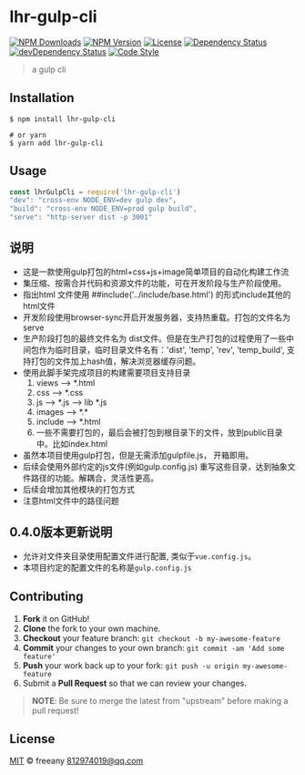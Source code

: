 # lhr-gulp-cli

[![NPM Downloads][downloads-image]][downloads-url]
[![NPM Version][version-image]][version-url]
[![License][license-image]][license-url]
[![Dependency Status][dependency-image]][dependency-url]
[![devDependency Status][devdependency-image]][devdependency-url]
[![Code Style][style-image]][style-url]

> a gulp cli

## Installation

```shell
$ npm install lhr-gulp-cli

# or yarn
$ yarn add lhr-gulp-cli
```

## Usage

<!-- TODO: Introduction of API use -->

```javascript
const lhrGulpCli = require('lhr-gulp-cli')
"dev": "cross-env NODE_ENV=dev gulp dev",
"build": "cross-env NODE_ENV=prod gulp build",
"serve": "http-server dist -p 3001"
```

## 说明
- 这是一款使用gulp打包的html+css+js+image简单项目的自动化构建工作流
- 集压缩、按需合并代码和资源文件的功能，可在开发阶段与生产阶段使用。
- 指出html 文件使用  ##include('../include/base.html') 的形式include其他的html文件
- 开发阶段使用browser-sync开启开发服务器，支持热重载。打包的文件名为serve
- 生产阶段打包的最终文件名为 dist文件。但是在生产打包的过程使用了一些中间包作为临时目录，临时目录文件名有：'dist', 'temp', 'rev', 'temp_build', 支持打包的文件加上hash值，解决浏览器缓存问题。
- 使用此脚手架完成项目的构建需要项目支持目录
  1. views --> *.html
  2. css --> *.css
  3. js --> *.js 
          --> lib
                *.js
  4. images --> \*.\*
  5. include --> *.html
  7. 一些不需要打包的，最后会被打包到根目录下的文件，放到public目录中。比如index.html
- 虽然本项目使用gulp打包，但是无需添加gulpfile.js， 开箱即用。
- 后续会使用外部约定的js文件(例如gulp.config.js) 重写这些目录，达到抽象文件路径的功能。解耦合，灵活性更高。
- 后续会增加其他模块的打包方式
- 注意html文件中的路径问题


## 0.4.0版本更新说明
- 允许对文件夹目录使用配置文件进行配置, 类似于`vue.config.js`。 
- 本项目约定的配置文件的名称是`gulp.config.js`


## Contributing

1. **Fork** it on GitHub!
2. **Clone** the fork to your own machine.
3. **Checkout** your feature branch: `git checkout -b my-awesome-feature`
4. **Commit** your changes to your own branch: `git commit -am 'Add some feature'`
5. **Push** your work back up to your fork: `git push -u origin my-awesome-feature`
6. Submit a **Pull Request** so that we can review your changes.

> **NOTE**: Be sure to merge the latest from "upstream" before making a pull request!

## License

[MIT](LICENSE) &copy; freeany <812974019@qq.com>



[downloads-image]: https://img.shields.io/npm/dm/lhr-gulp-cli.svg
[downloads-url]: https://npmjs.org/package/lhr-gulp-cli
[version-image]: https://img.shields.io/npm/v/lhr-gulp-cli.svg
[version-url]: https://npmjs.org/package/lhr-gulp-cli
[license-image]: https://img.shields.io/github/license/freenay/lhr-gulp-cli.svg
[license-url]: https://github.com/freenay/lhr-gulp-cli/blob/master/LICENSE
[dependency-image]: https://img.shields.io/david/freenay/lhr-gulp-cli.svg
[dependency-url]: https://david-dm.org/freenay/lhr-gulp-cli
[devdependency-image]: https://img.shields.io/david/dev/freenay/lhr-gulp-cli.svg
[devdependency-url]: https://david-dm.org/freenay/lhr-gulp-cli?type=dev
[style-image]: https://img.shields.io/badge/code_style-standard-brightgreen.svg
[style-url]: https://standardjs.com
